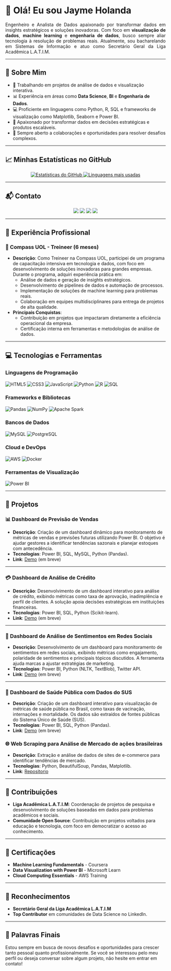 # 👋 Olá! Eu sou **Jayme Holanda**

<p align="justify">
Engenheiro e Analista de Dados apaixonado por transformar dados em insights estratégicos e soluções inovadoras. Com foco em <strong>visualização de dados</strong>, <strong>machine learning</strong> e <strong>engenharia de dados</strong>, busco sempre aliar tecnologia à resolução de problemas reais. Atualmente, sou bacharelando em Sistemas de Informação e atuo como Secretário Geral da Liga Acadêmica L.A.T.I.M.
</p>

---

## 🌟 Sobre Mim

- 🔭 Trabalhando em projetos de análise de dados e visualização interativa.
- 📊 Experiência em áreas como **Data Science**, **BI** e **Engenharia de Dados**.
- 💻 Proficiente em linguagens como Python, R, SQL e frameworks de visualização como Matplotlib, Seaborn e Power BI.
- 🎯 Apaixonado por transformar dados em decisões estratégicas e produtos escaláveis.
- 🤝 Sempre aberto a colaborações e oportunidades para resolver desafios complexos.

---

## 📈 Minhas Estatísticas no GitHub

<div align="center">
  <a href="https://github.com/anuraghazra/github-readme-stats">
    <img src="https://github-readme-stats.vercel.app/api?username=JaymeHolanda&theme=radical" alt="Estatísticas do GitHub" />
  </a>
  <a href="https://github.com/anuraghazra/github-readme-stats">
    <img src="https://github-readme-stats.vercel.app/api/top-langs/?username=JaymeHolanda&hide=html&layout=compact&theme=radical" alt="Linguagens mais usadas" />
  </a>
</div>

---

## 📬 Contato

<p align="center">
  <a href="https://www.instagram.com/dev.jayme/" target="_blank"><img src="https://img.shields.io/badge/-Instagram-%23E4405F?style=for-the-badge&logo=instagram&logoColor=white" /></a>
  <a href="https://discord.gg/qCpNaWgN" target="_blank"><img src="https://img.shields.io/badge/Discord-7289DA?style=for-the-badge&logo=discord&logoColor=white" /></a>
  <a href="mailto:jaymeholanda.dev@gmail.com"><img src="https://img.shields.io/badge/-Gmail-%23333?style=for-the-badge&logo=gmail&logoColor=white" /></a>
  <a href="https://www.linkedin.com/in/jayme-holanda-59886b248/" target="_blank"><img src="https://img.shields.io/badge/-LinkedIn-%230077B5?style=for-the-badge&logo=linkedin&logoColor=white" /></a>
</p>

---

## 💼 Experiência Profissional

### 🏢 Compass UOL - Treineer (6 meses)
- **Descrição**: Como Treineer na Compass UOL, participei de um programa de capacitação intensiva em tecnologia e dados, com foco em desenvolvimento de soluções inovadoras para grandes empresas. Durante o programa, adquiri experiência prática em:
  - Análise de dados e geração de insights estratégicos.
  - Desenvolvimento de pipelines de dados e automação de processos.
  - Implementação de soluções de machine learning para problemas reais.
  - Colaboração em equipes multidisciplinares para entrega de projetos de alta qualidade.
- **Principais Conquistas**:
  - Contribuição em projetos que impactaram diretamente a eficiência operacional da empresa.
  - Certificação interna em ferramentas e metodologias de análise de dados.

---

## 💻 Tecnologias e Ferramentas

### Linguagens de Programação
<div style="display: inline_block">
  <img align="center" alt="HTML5" src="https://img.shields.io/badge/HTML5-E34F26?style=for-the-badge&logo=html5&logoColor=white" />
  <img align="center" alt="CSS3" src="https://img.shields.io/badge/CSS3-1572B6?style=for-the-badge&logo=css3&logoColor=white" />
  <img align="center" alt="JavaScript" src="https://img.shields.io/badge/JavaScript-F7DF1E?style=for-the-badge&logo=javascript&logoColor=black" />
  <img align="center" alt="Python" src="https://img.shields.io/badge/Python-3776AB?style=for-the-badge&logo=python&logoColor=white" />
  <img align="center" alt="R" src="https://img.shields.io/badge/R-276DC3?style=for-the-badge&logo=r&logoColor=white" />
  <img align="center" alt="SQL" src="https://img.shields.io/badge/SQL-4479A1?style=for-the-badge&logo=mysql&logoColor=white" />
</div>

### Frameworks e Bibliotecas
<div style="display: inline_block">
  <img align="center" alt="Pandas" src="https://img.shields.io/badge/Pandas-150458?style=for-the-badge&logo=pandas&logoColor=white" />
  <img align="center" alt="NumPy" src="https://img.shields.io/badge/Numpy-77B725?style=for-the-badge&logo=numpy&logoColor=white" />
  <img align="center" alt="Apache Spark" src="https://img.shields.io/badge/Apache_Spark-E25A1C?style=for-the-badge&logo=apache-spark&logoColor=white" />
</div>

### Bancos de Dados
<div style="display: inline_block">
  <img align="center" alt="MySQL" src="https://img.shields.io/badge/MySQL-00000F?style=for-the-badge&logo=mysql&logoColor=white" />
  <img align="center" alt="PostgreSQL" src="https://img.shields.io/badge/PostgreSQL-4169E1?style=for-the-badge&logo=postgresql&logoColor=white" />
</div>

### Cloud e DevOps
<div style="display: inline_block">
  <img align="center" alt="AWS" src="https://img.shields.io/badge/AWS-%23232F3E.svg?style=for-the-badge&logo=amazon-aws&logoColor=white" />
  <img align="center" alt="Docker" src="https://img.shields.io/badge/docker-%230db7ed.svg?style=for-the-badge&logo=docker&logoColor=white" />
</div>

### Ferramentas de Visualização
<div style="display: inline_block">
  <img align="center" alt="Power BI" src="https://img.shields.io/badge/Power_BI-F2C80F?style=for-the-badge&logo=powerbi&logoColor=black" />
</div>

---

## 🚀 Projetos

### 📊 **Dashboard de Previsão de Vendas**

- **Descrição**: Criação de um dashboard dinâmico para monitoramento de métricas de vendas e previsões futuras utilizando Power BI. O objetivo é ajudar gestores a identificar tendências sazonais e planejar estoques com antecedência.
- **Tecnologias**: Power BI, SQL, MySQL, Python (Pandas).
- **Link**: [Demo](#) (em breve)

---

### 💳 **Dashboard de Análise de Crédito**

- **Descrição**: Desenvolvimento de um dashboard interativo para análise de crédito, exibindo métricas como taxa de aprovação, inadimplência e perfil de clientes. A solução apoia decisões estratégicas em instituições financeiras.
- **Tecnologias**: Power BI, SQL, Python (Scikit-learn).
- **Link**: [Demo](#) (em breve)

---


### 📱 **Dashboard de Análise de Sentimentos em Redes Sociais**

- **Descrição**: Desenvolvimento de um dashboard para monitoramento de sentimentos em redes sociais, exibindo métricas como engajamento, polaridade de sentimentos e principais tópicos discutidos. A ferramenta ajuda marcas a ajustar estratégias de marketing.
- **Tecnologias**: Power BI, Python (NLTK, TextBlob), Twitter API.
- **Link**: [Demo](#) (em breve)

---

### 🏥 **Dashboard de Saúde Pública com Dados do SUS**

- **Descrição**: Criação de um dashboard interativo para visualização de métricas de saúde pública no Brasil, como taxas de vacinação, internações e mortalidade. Os dados são extraídos de fontes públicas do Sistema Único de Saúde (SUS).
- **Tecnologias**: Power BI, SQL, Python (Pandas).
- **Link**: [Demo](#) (em breve)

### 🌐 **Web Scraping para Análise de Mercado de ações brasileiras**  
- **Descrição**: Extração e análise de dados de sites de e-commerce para identificar tendências de mercado.
- **Tecnologias**: Python, BeautifulSoup, Pandas, Matplotlib.
- **Link**: [Repositorio](https://github.com/JaymeHolanda/acoesbrasileiras.git) 

---

## 🤝 Contribuições

- **Liga Acadêmica L.A.T.I.M**: Coordenação de projetos de pesquisa e desenvolvimento de soluções baseadas em dados para problemas acadêmicos e sociais.
- **Comunidade Open Source**: Contribuição em projetos voltados para educação e tecnologia, com foco em democratizar o acesso ao conhecimento.

---

## 📜 Certificações

- **Machine Learning Fundamentals** - Coursera
- **Data Visualization with Power BI** - Microsoft Learn
- **Cloud Computing Essentials** - AWS Training

---

## 🌟 Reconhecimentos

- **Secretário Geral da Liga Acadêmica L.A.T.I.M**
- **Top Contributor** em comunidades de Data Science no LinkedIn.

---

## 📌 Palavras Finais

Estou sempre em busca de novos desafios e oportunidades para crescer tanto pessoal quanto profissionalmente. Se você se interessou pelo meu perfil ou deseja conversar sobre algum projeto, não hesite em entrar em contato!
